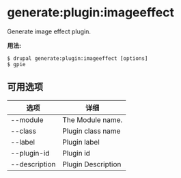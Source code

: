 # generate:plugin:imageeffect
Generate image effect plugin.

**用法:**
```
$ drupal generate:plugin:imageeffect [options]
$ gpie  
```

## 可用选项
选项 | 详细
-------|-------------
--module | The Module name.
--class | Plugin class name
--label | Plugin label
--plugin-id | Plugin id
--description | Plugin Description

